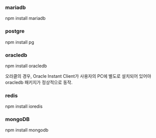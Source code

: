 ### mariadb

npm install mariadb

### postgre

npm install pg

### oracledb

npm install oracledb

오라클의 경우, Oracle Instant Client가 사용자의 PC에 별도로 설치되어 있어야 oracledb 패키지가 정상적으로 동작.

### redis

npm install ioredis

### mongoDB

npm install mongodb
